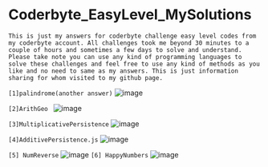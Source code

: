 # Coderbyte_EasyLevel_MySolutions

`This is just my answers for coderbyte challenge easy level codes from my coderbyte account. All challenges took me beyond 30 minutes to a couple of hours and sometimes a few days to solve and understand.  Please take note you can use any kind of programming languages to solve these challenges and feel free to use any kind of methods as you like and no need to same as my answers.
This is just information sharing for whom visited to my github page.
 `

`[1]palindrome(another answer)`
![image](https://github.com/Thein-Naing/Coderbyte_MyAnswers/assets/117463446/b4eabc35-bfa6-4d45-98d6-a7a80065b8b6)

`[2]ArithGeo `
![image](https://github.com/Thein-Naing/Coderbyte_EasyLevel_MySolutions/assets/117463446/446245cc-2f8f-48b2-aa15-14e3e108dda0)

`[3]MultiplicativePersistence`
![image](https://github.com/Thein-Naing/Coderbyte_EasyLevel_MySolutions/assets/117463446/6466714d-72b5-4dea-acd9-0acc60f6958f)

`[4]AdditivePersistence.js`
![image](https://github.com/Thein-Naing/Coderbyte_EasyLevel_MySolutions/assets/117463446/856c7d02-2689-4791-b1e3-24ade13240de)

`[5] NumReverse`
![image](https://github.com/Thein-Naing/Coderbyte_EasyLevel_MySolutions/assets/117463446/7f1b28da-e70a-4b4d-97a8-6bcab95855e7)
`[6] HappyNumbers`
![image](https://github.com/Thein-Naing/Coderbyte_EasyLevel_MySolutions/assets/117463446/678be6ec-651c-4aab-8e77-0929f8eae647)







